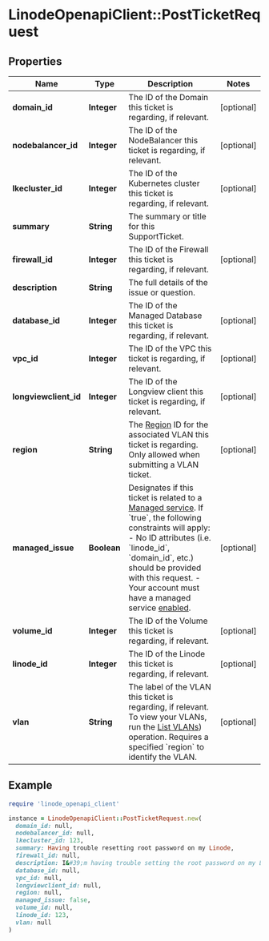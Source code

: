 # LinodeOpenapiClient::PostTicketRequest

## Properties

| Name | Type | Description | Notes |
| ---- | ---- | ----------- | ----- |
| **domain_id** | **Integer** | The ID of the Domain this ticket is regarding, if relevant. | [optional] |
| **nodebalancer_id** | **Integer** | The ID of the NodeBalancer this ticket is regarding, if relevant. | [optional] |
| **lkecluster_id** | **Integer** | The ID of the Kubernetes cluster this ticket is regarding, if relevant. | [optional] |
| **summary** | **String** | The summary or title for this SupportTicket. |  |
| **firewall_id** | **Integer** | The ID of the Firewall this ticket is regarding, if relevant. | [optional] |
| **description** | **String** | The full details of the issue or question. |  |
| **database_id** | **Integer** | The ID of the Managed Database this ticket is regarding, if relevant. | [optional] |
| **vpc_id** | **Integer** | The ID of the VPC this ticket is regarding, if relevant. | [optional] |
| **longviewclient_id** | **Integer** | The ID of the Longview client this ticket is regarding, if relevant. | [optional] |
| **region** | **String** | The [Region](https://techdocs.akamai.com/linode-api/reference/get-regions) ID for the associated VLAN this ticket is regarding.  Only allowed when submitting a VLAN ticket. | [optional] |
| **managed_issue** | **Boolean** | Designates if this ticket is related to a [Managed service](https://www.linode.com/products/managed/). If &#x60;true&#x60;, the following constraints will apply:  - No ID attributes (i.e. &#x60;linode_id&#x60;, &#x60;domain_id&#x60;, etc.) should be provided with this request. - Your account must have a managed service [enabled](https://techdocs.akamai.com/linode-api/reference/post-enable-managed-service). | [optional] |
| **volume_id** | **Integer** | The ID of the Volume this ticket is regarding, if relevant. | [optional] |
| **linode_id** | **Integer** | The ID of the Linode this ticket is regarding, if relevant. | [optional] |
| **vlan** | **String** | The label of the VLAN this ticket is regarding, if relevant. To view your VLANs, run the [List VLANs](https://techdocs.akamai.com/linode-api/reference/get-vlans)) operation.  Requires a specified &#x60;region&#x60; to identify the VLAN. | [optional] |

## Example

```ruby
require 'linode_openapi_client'

instance = LinodeOpenapiClient::PostTicketRequest.new(
  domain_id: null,
  nodebalancer_id: null,
  lkecluster_id: 123,
  summary: Having trouble resetting root password on my Linode,
  firewall_id: null,
  description: I&#39;m having trouble setting the root password on my Linode. I tried following the instructions but something is not working and I&#39;m not sure what I&#39;m doing wrong. Can you please help me figure out how I can reset it?,
  database_id: null,
  vpc_id: null,
  longviewclient_id: null,
  region: null,
  managed_issue: false,
  volume_id: null,
  linode_id: 123,
  vlan: null
)
```

